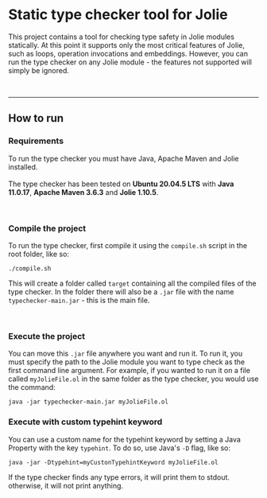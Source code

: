 # Static type checker tool for Jolie
This project contains a tool for checking type safety in Jolie modules statically. At this point it supports only the most critical features of Jolie, such as loops, operation invocations and embeddings. However, you can run the type checker on any Jolie module - the features not supported will simply be ignored.

</br>

---

## How to run

### Requirements
To run the type checker you must have Java, Apache Maven and Jolie installed.</br>
</br>
The type checker has been tested on **Ubuntu 20.04.5 LTS** with **Java 11.0.17**, **Apache Maven 3.6.3** and **Jolie 1.10.5**.

</br>

### Compile the project
To run the type checker, first compile it using the `compile.sh` script in the root folder, like so:

```
./compile.sh
```

This will create a folder called `target` containing all the compiled files of the type checker. In the folder there will also be a `.jar` file with the name `typechecker-main.jar` - this is the main file.

</br>

### Execute the project
You can move this `.jar` file anywhere you want and run it. To run it, you must specify the path to the Jolie module you want to type check as the first command line argument. For example, if you wanted to run it on a file called `myJolieFile.ol` in the same folder as the type checker, you would use the command:
```
java -jar typechecker-main.jar myJolieFile.ol
```

### Execute with custom typehint keyword
You can use a custom name for the typehint keyword by setting a Java Property with the key `typehint`. To do so, use Java's `-D` flag, like so:
```
java -jar -Dtypehint=myCustonTypehintKeyword myJolieFile.ol
```

If the type checker finds any type errors, it will print them to stdout. otherwise, it will not print anything.
